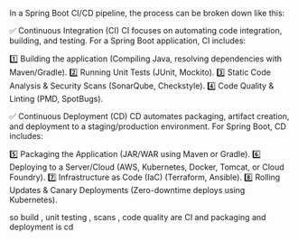  In a Spring Boot CI/CD pipeline, the process can be broken down like this:

✅ Continuous Integration (CI)
CI focuses on automating code integration, building, and testing.
For a Spring Boot application, CI includes:

1️⃣ Building the application (Compiling Java, resolving dependencies with Maven/Gradle).
2️⃣ Running Unit Tests (JUnit, Mockito).
3️⃣ Static Code Analysis & Security Scans (SonarQube, Checkstyle).
4️⃣ Code Quality & Linting (PMD, SpotBugs).

✅ Continuous Deployment (CD)
CD automates packaging, artifact creation, and deployment to a staging/production environment.
For Spring Boot, CD includes:

5️⃣ Packaging the Application (JAR/WAR using Maven or Gradle).
6️⃣ Deploying to a Server/Cloud (AWS, Kubernetes, Docker, Tomcat, or Cloud Foundry).
7️⃣ Infrastructure as Code (IaC) (Terraform, Ansible).
8️⃣ Rolling Updates & Canary Deployments (Zero-downtime deploys using Kubernetes).


so build , unit testing , scans , code quality are CI and packaging and deployment is cd
